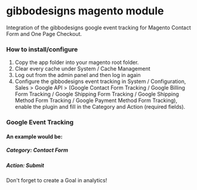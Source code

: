 # gibbodesigns magento module

Integration of the gibbodesigns google event tracking for Magento Contact Form and One Page Checkout.

### How to install/configure

1. Copy the app folder into your magento root folder.
2. Clear every cache under System / Cache Management
3. Log out from the admin panel and then log in again
4. Configure the gibbodesigns event tracking in System / Configuration, Sales > Google API > (Google Contact Form Tracking / Google Billing Form Tracking / Google Shipping Form Tracking / Google Shipping Method Form Tracking / Google Payment Method Form Tracking), enable the plugin and fill in the Category and Action (required fields).

### Google Event Tracking

#### An example would be:

##### Category: Contact Form
##### Action: Submit

Don't forget to create a Goal in analytics!
